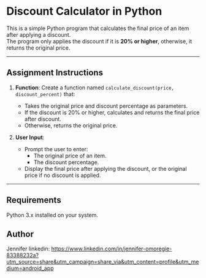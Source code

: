 # Discount Calculator in Python

This is a simple Python program that calculates the final price of an item after applying a discount.  
The program only applies the discount if it is **20% or higher**, otherwise, it returns the original price.

---

## Assignment Instructions

1. **Function**: Create a function named `calculate_discount(price, discount_percent)` that:
   - Takes the original price and discount percentage as parameters.
   - If the discount is 20% or higher, calculates and returns the final price after discount.
   - Otherwise, returns the original price.

2. **User Input**:
   - Prompt the user to enter:
     - The original price of an item.
     - The discount percentage.
   - Display the final price after applying the discount, or the original price if no discount is applied.

---

##  Requirements
Python 3.x installed on your system.

## Author
Jennifer
linkedin: https://www.linkedin.com/in/jennifer-omoregie-83388232a?utm_source=share&utm_campaign=share_via&utm_content=profile&utm_medium=android_app
